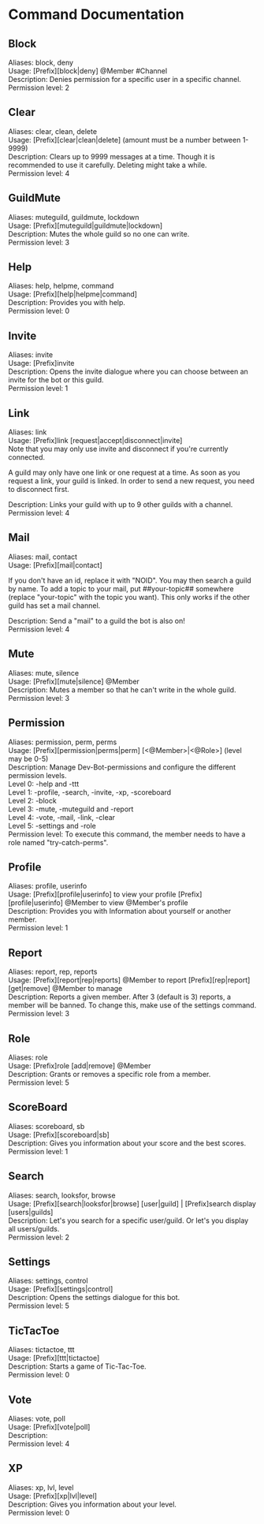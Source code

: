 # Command Documentation

## Block
Aliases: block, deny  
Usage: [Prefix][block|deny] @Member #Channel <reason>  
Description: Denies permission for a specific user in a specific channel.  
Permission level: 2  

## Clear
Aliases: clear, clean, delete  
Usage: [Prefix][clear|clean|delete] <amount> (amount must be a number between 1-9999)  
Description: Clears up to 9999 messages at a time. Though it is recommended to use it carefully. Deleting might take a while.  
Permission level: 4  

## GuildMute
Aliases: muteguild, guildmute, lockdown  
Usage: [Prefix][muteguild|guildmute|lockdown]  
Description: Mutes the whole guild so no one can write.  
Permission level: 3  

## Help
Aliases: help, helpme, command  
Usage: [Prefix][help|helpme|command]  
Description: Provides you with help.  
Permission level: 0  

## Invite
Aliases: invite  
Usage: [Prefix]invite  
Description: Opens the invite dialogue where you can choose between an invite for the bot or this guild.  
Permission level: 1  

## Link
Aliases: link  
Usage: [Prefix]link [request|accept|disconnect|invite]  
Note that you may only use invite and disconnect if you're currently connected.  

A guild may only have one link or one request at a time. As soon as you request a link, your guild is linked.
In order to send a new request, you need to disconnect first.  

Description: Links your guild with up to 9 other guilds with a channel.  
Permission level: 4  

## Mail
Aliases: mail, contact  
Usage: [Prefix][mail|contact] <Guild-ID> <Message>  

If you don't have an id, replace it with "NOID". You may then search a guild by name.
To add a topic to your mail, put ##your-topic## somewhere (replace "your-topic" with the topic you want).
This only works if the other guild has set a mail channel.  

Description: Send a "mail" to a guild the bot is also on!  
Permission level: 4  

## Mute
Aliases: mute, silence  
Usage: [Prefix][mute|silence] @Member <reason>  
Description: Mutes a member so that he can't write in the whole guild.  
Permission level: 3  

## Permission
Aliases: permission, perm, perms  
Usage: [Prefix][permission|perms|perm] [<@Member>|<@Role>] <level> (level may be 0-5)  
Description: Manage Dev-Bot-permissions and configure the different permission levels.  
Level 0: -help and -ttt  
Level 1: -profile, -search, -invite, -xp, -scoreboard  
Level 2: -block  
Level 3: -mute, -muteguild and -report  
Level 4: -vote, -mail, -link, -clear  
Level 5: -settings and -role  
Permission level: To execute this command, the member needs to have a role named "try-catch-perms".  

## Profile
Aliases: profile, userinfo  
Usage: [Prefix][profile|userinfo] to view your profile [Prefix][profile|userinfo] @Member to view @Member's profile  
Description: Provides you with Information about yourself or another member.  
Permission level: 1  

## Report
Aliases: report, rep, reports  
Usage:  [Prefix][report|rep|reports] @Member <reason> to report [Prefix][rep|report] [get|remove] @Member <index> to manage  
Description: Reports a given member. After 3 (default is 3) reports, a member will be banned. To change this, make use of the settings command.  
Permission level: 3  

## Role
Aliases: role  
Usage: [Prefix]role [add|remove] @Member <role>  
Description: Grants or removes a specific role from a member.  
Permission level: 5  

## ScoreBoard
Aliases: scoreboard, sb  
Usage: [Prefix][scoreboard|sb]  
Description: Gives you information about your score and the best scores.  
Permission level: 1  

## Search
Aliases: search, looksfor, browse  
Usage:  [Prefix][search|looksfor|browse] [user|guild] <name> | [Prefix]search display [users|guilds]  
Description: Let's you search for a specific user/guild. Or let's you display all users/guilds.  
Permission level: 2  

## Settings
Aliases: settings, control  
Usage: [Prefix][settings|control]  
Description: Opens the settings dialogue for this bot.  
Permission level: 5  

## TicTacToe
Aliases: tictactoe, ttt  
Usage: [Prefix][ttt|tictactoe]  
Description: Starts a game of Tic-Tac-Toe.  
Permission level: 0  

## Vote
Aliases: vote, poll  
Usage: [Prefix][vote|poll]  
Description:  
Permission level: 4  

## XP
Aliases: xp, lvl, level  
Usage: [Prefix][xp|lvl|level]  
Description: Gives you information about your level.  
Permission level: 0  